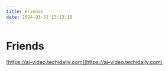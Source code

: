 ```yaml
---
title: Friends
date: 2024-01-31 15:13:18
---
```


# Friends

[https://ai-video.techidaily.com](https://ai-video.techidaily.com)